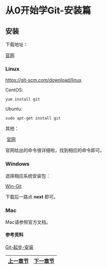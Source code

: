 # 从0开始学Git-安装篇

## 安装

下载地址：

[官网](https://git-scm.com/downloads)

### Linux

https://git-scm.com/download/linux

CentOS:

```
yum install git
```

Ubuntu:

```linux
sudo apt-get install git
```

其他：

​	[官网](https://git-scm.com/download/linux)

官网给出的命令很详细啦，找到相应的命令即可。

### Windows

选择相应系统安装包：

[Win-Git](https://git-scm.com/download/win)

下载后一路点 **next** 即可。

### Mac

Mac请参照官方文档。

#### 参考资料

[Git-起步-安装](https://git-scm.com/book/zh/v2/%E8%B5%B7%E6%AD%A5-%E5%AE%89%E8%A3%85-Git)




| [上一章节](1-1版本控制简单介绍.md) | [下一章节](2-1-1Windows工具的选择.md) |
| -------------------------- | ----------: |
